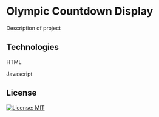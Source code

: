 # Olympic Countdown Display 

Description of project

## Technologies

HTML

Javascript



## License

[![License: MIT](https://img.shields.io/badge/License-MIT-yellow.svg)](https://opensource.org/licenses/MIT)
